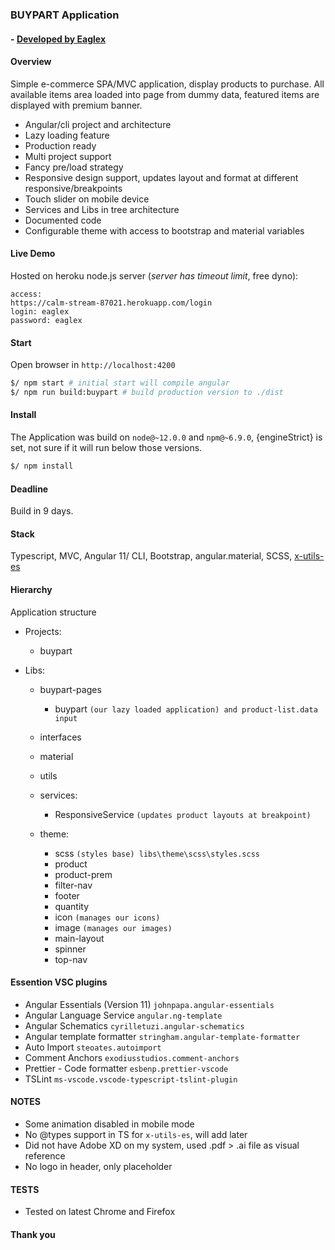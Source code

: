 ### BUYPART Application
#### - [ Developed by Eaglex ](http://eaglex.net)

#### Overview
Simple e-commerce SPA/MVC application, display products to purchase. All available items area loaded into page from dummy data, featured items are displayed with premium banner.

* Angular/cli project and architecture
* Lazy loading feature
* Production ready
* Multi project support
* Fancy pre/load strategy
* Responsive design support, updates layout and format at different responsive/breakpoints
* Touch slider on mobile device
* Services and Libs in tree architecture
* Documented code
* Configurable theme with access to bootstrap and material variables



#### Live Demo
Hosted on heroku node.js server (_server has timeout limit_, free dyno):

```
access:
https://calm-stream-87021.herokuapp.com/login
login: eaglex
password: eaglex
```



#### Start
Open browser in `http://localhost:4200`

```sh
$/ npm start # initial start will compile angular
$/ npm run build:buypart # build production version to ./dist
```


#### Install
The Application was build on `node@~12.0.0` and `npm@~6.9.0`, {engineStrict} is set, not sure if it will run below those versions.

```sh
$/ npm install
```


#### Deadline
Build in 9 days.



#### Stack
Typescript, MVC, Angular 11/ CLI, Bootstrap, angular.material, SCSS, [ x-utils-es ](https://www.npmjs.com/package/x-utils-es)



#### Hierarchy
Application structure

* Projects:
    * buypart
    
* Libs:
  * buypart-pages 
    * buypart `(our lazy loaded application) and product-list.data input ` 
  * interfaces
  * material
  * utils
  * services:
    * ResponsiveService `(updates product layouts at breakpoint)`

  * theme:
    * scss `(styles base) libs\theme\scss\styles.scss`
    * product
    * product-prem
    * filter-nav
    * footer
    * quantity
    * icon `(manages our icons)`
    * image `(manages our images)`
    * main-layout
    * spinner
    * top-nav


#### Essention VSC plugins
- Angular Essentials (Version 11) `johnpapa.angular-essentials`
- Angular Language Service `angular.ng-template`
- Angular Schematics `cyrilletuzi.angular-schematics`
- Angular template formatter `stringham.angular-template-formatter`
- Auto Import `steoates.autoimport`
- Comment Anchors `exodiusstudios.comment-anchors`
- Prettier - Code formatter `esbenp.prettier-vscode`
- TSLint `ms-vscode.vscode-typescript-tslint-plugin`


#### NOTES
- Some animation disabled in mobile mode
- No @types support in TS for `x-utils-es`, will add later
- Did not have Adobe XD on my system, used .pdf > .ai file as visual reference
- No logo in header, only placeholder


#### TESTS
- Tested on latest Chrome and Firefox


#### Thank you
